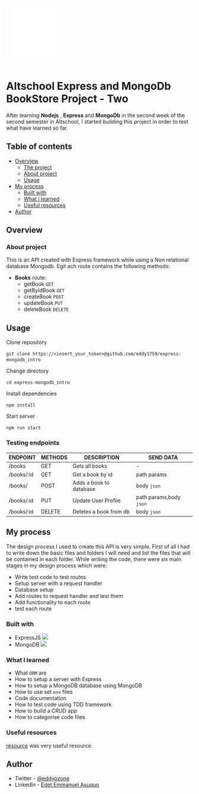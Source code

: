 ![Altschool Logo](https://raw.githubusercontent.com/Oluwasetemi/altschool-opensource-names/d5d87d27629fdd83b4a1d601afee0248f69cb25e/AltSchool-dark.svg)

# Altschool Express and MongoDb BookStore Project - Two

After learning **Nodejs** , **Express** and **MongoDb** in the second week of the second semester in Altschool, I started building this project in order to test what have learned so far.

## Table of contents

- [Overview](#overview)
  - [The project](#the-project)
  - [About project](#about-project)
  - [Usage](#usage)
- [My process](#my-process)
  - [Built with](#built-with)
  - [What I learned](#what-i-learned)
  - [Useful resources](#useful-resources)
- [Author](#author)

## Overview

### About project

This is an API created with Express framework while using a Non relational database Mongodb. Egit ach route contains the following methods:

- **Books** route:
  - getBook ```GET```
  - getByIdBook ```GET```
  - createBook ```POST```
  - updateBook ```PUT```
  - deleteBook ```DELETE```
 

## Usage

Clone repository 

```
git clone https://<insert_your_token>@github.com/eddy1759/express-mongodb_intro
```

Change directory

```
cd express-mongodb_intro
```

Install dependencies

```
npm install
```

Start server

```
npm run start
```
### Testing endpoints

| ENDPOINT   |METHODS | DESCRIPTION             | SEND DATA                   |
| ---------- | ------ | --------------------    | --------------              |
| /books     | GET    | Gets all books          | -                           |
| /books/:id | GET    | Get a book by id        | path params                 |
| /books/    | POST   | Adds a book to database | body `json`                 |
| /books/:id | PUT    | Update User Profile     | path params,body `json`     |
| /books/:id | DELETE | Deletes a book from db  | body `json`                 |


## My process

The design process I used to create this API is very simple. First of all I had to write down the basic files and folders I will need and list the files that will be contained in each folder. While writing the code, there were six main stages in my design process which were: 

- Write test code to test routes
- Setup server with a request handler
- Database setup
- Add routes to request handler and test them
- Add functionality to each route
- test each route

### Built with

- ExpressJS ![](https://img.shields.io/badge/Code-ExpressJS-informational?style=flat&logo=Express&logoColor=white&color=4AB197)
- MongoDB ![](https://img.shields.io/badge/Code-MongoDB-informational?style=flat&logo=MongoDB&logoColor=white&color=4AB197)

### What I learned

- What `ORM` are
- How to setup a server with Express
- How to setup a MongoDB database using MongoDB 
- How to use set `env` files 
- Code documentation
- How to test code using TDD framework
- How to build a CRUD app
- How to categorise code files


### Useful resources

[resource](https://google.com) was very useful resource.

## Author

- Twitter - [@eddyozone](https://www.twitter.com/eddyozone)
- LinkedIn - [Edet Emmanuel Asuquo](https://www.linkedin.com/in/edet-e-asuquo/)
